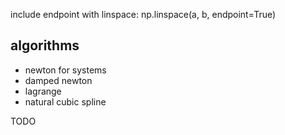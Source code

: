 
include endpoint with linspace:
np.linspace(a, b, endpoint=True)


## algorithms
* newton for systems 
* damped newton 
* lagrange
* natural cubic spline

TODO
